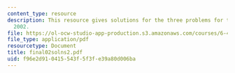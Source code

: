 ```yaml
---
content_type: resource
description: This resource gives solutions for the three problems for the final exam
  2002.
file: https://ol-ocw-studio-app-production.s3.amazonaws.com/courses/6-451-principles-of-digital-communication-ii-spring-2005/f96e2d910415543f5f3fe39a80d006ba_final02solns2.pdf
file_type: application/pdf
resourcetype: Document
title: final02solns2.pdf
uid: f96e2d91-0415-543f-5f3f-e39a80d006ba
---
```

